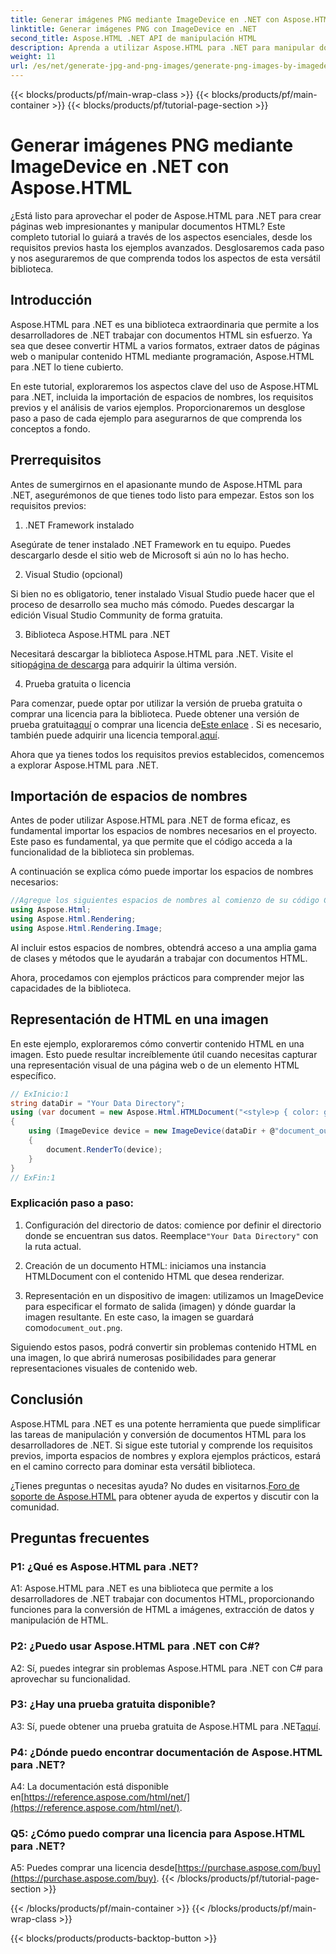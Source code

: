 ```yaml
---
title: Generar imágenes PNG mediante ImageDevice en .NET con Aspose.HTML
linktitle: Generar imágenes PNG con ImageDevice en .NET
second_title: Aspose.HTML .NET API de manipulación HTML
description: Aprenda a utilizar Aspose.HTML para .NET para manipular documentos HTML, convertir HTML en imágenes y más. Tutorial paso a paso con preguntas frecuentes.
weight: 11
url: /es/net/generate-jpg-and-png-images/generate-png-images-by-imagedevice/
---
```


{{< blocks/products/pf/main-wrap-class >}}
{{< blocks/products/pf/main-container >}}
{{< blocks/products/pf/tutorial-page-section >}}

# Generar imágenes PNG mediante ImageDevice en .NET con Aspose.HTML


¿Está listo para aprovechar el poder de Aspose.HTML para .NET para crear páginas web impresionantes y manipular documentos HTML? Este completo tutorial lo guiará a través de los aspectos esenciales, desde los requisitos previos hasta los ejemplos avanzados. Desglosaremos cada paso y nos aseguraremos de que comprenda todos los aspectos de esta versátil biblioteca.

## Introducción

Aspose.HTML para .NET es una biblioteca extraordinaria que permite a los desarrolladores de .NET trabajar con documentos HTML sin esfuerzo. Ya sea que desee convertir HTML a varios formatos, extraer datos de páginas web o manipular contenido HTML mediante programación, Aspose.HTML para .NET lo tiene cubierto.

En este tutorial, exploraremos los aspectos clave del uso de Aspose.HTML para .NET, incluida la importación de espacios de nombres, los requisitos previos y el análisis de varios ejemplos. Proporcionaremos un desglose paso a paso de cada ejemplo para asegurarnos de que comprenda los conceptos a fondo.

## Prerrequisitos

Antes de sumergirnos en el apasionante mundo de Aspose.HTML para .NET, asegurémonos de que tienes todo listo para empezar. Estos son los requisitos previos:

1. .NET Framework instalado

Asegúrate de tener instalado .NET Framework en tu equipo. Puedes descargarlo desde el sitio web de Microsoft si aún no lo has hecho.

2. Visual Studio (opcional)

Si bien no es obligatorio, tener instalado Visual Studio puede hacer que el proceso de desarrollo sea mucho más cómodo. Puedes descargar la edición Visual Studio Community de forma gratuita.

3. Biblioteca Aspose.HTML para .NET

 Necesitará descargar la biblioteca Aspose.HTML para .NET. Visite el sitio[página de descarga](https://releases.aspose.com/html/net/) para adquirir la última versión.

4. Prueba gratuita o licencia

 Para comenzar, puede optar por utilizar la versión de prueba gratuita o comprar una licencia para la biblioteca. Puede obtener una versión de prueba gratuita[aquí](https://releases.aspose.com/) o comprar una licencia de[Este enlace](https://purchase.aspose.com/buy) . Si es necesario, también puede adquirir una licencia temporal.[aquí](https://purchase.aspose.com/temporary-license/).

Ahora que ya tienes todos los requisitos previos establecidos, comencemos a explorar Aspose.HTML para .NET.

## Importación de espacios de nombres

Antes de poder utilizar Aspose.HTML para .NET de forma eficaz, es fundamental importar los espacios de nombres necesarios en el proyecto. Este paso es fundamental, ya que permite que el código acceda a la funcionalidad de la biblioteca sin problemas.

A continuación se explica cómo puede importar los espacios de nombres necesarios:

```csharp
//Agregue los siguientes espacios de nombres al comienzo de su código C#
using Aspose.Html;
using Aspose.Html.Rendering;
using Aspose.Html.Rendering.Image;
```

Al incluir estos espacios de nombres, obtendrá acceso a una amplia gama de clases y métodos que le ayudarán a trabajar con documentos HTML.

Ahora, procedamos con ejemplos prácticos para comprender mejor las capacidades de la biblioteca.

## Representación de HTML en una imagen

En este ejemplo, exploraremos cómo convertir contenido HTML en una imagen. Esto puede resultar increíblemente útil cuando necesitas capturar una representación visual de una página web o de un elemento HTML específico.

```csharp
// ExInicio:1
string dataDir = "Your Data Directory";
using (var document = new Aspose.Html.HTMLDocument("<style>p { color: green; }</style><p>my first paragraph</p>", @"c:\work\"))
{
    using (ImageDevice device = new ImageDevice(dataDir + @"document_out.png"))
    {
        document.RenderTo(device);
    }
}
// ExFin:1
```

### Explicación paso a paso:

1.  Configuración del directorio de datos: comience por definir el directorio donde se encuentran sus datos. Reemplace`"Your Data Directory"` con la ruta actual.

2. Creación de un documento HTML: iniciamos una instancia HTMLDocument con el contenido HTML que desea renderizar.

3.  Representación en un dispositivo de imagen: utilizamos un ImageDevice para especificar el formato de salida (imagen) y dónde guardar la imagen resultante. En este caso, la imagen se guardará como`document_out.png`.

Siguiendo estos pasos, podrá convertir sin problemas contenido HTML en una imagen, lo que abrirá numerosas posibilidades para generar representaciones visuales de contenido web.

## Conclusión

Aspose.HTML para .NET es una potente herramienta que puede simplificar las tareas de manipulación y conversión de documentos HTML para los desarrolladores de .NET. Si sigue este tutorial y comprende los requisitos previos, importa espacios de nombres y explora ejemplos prácticos, estará en el camino correcto para dominar esta versátil biblioteca.

 ¿Tienes preguntas o necesitas ayuda? No dudes en visitarnos.[Foro de soporte de Aspose.HTML](https://forum.aspose.com/) para obtener ayuda de expertos y discutir con la comunidad.

## Preguntas frecuentes

### P1: ¿Qué es Aspose.HTML para .NET?

A1: Aspose.HTML para .NET es una biblioteca que permite a los desarrolladores de .NET trabajar con documentos HTML, proporcionando funciones para la conversión de HTML a imágenes, extracción de datos y manipulación de HTML.

### P2: ¿Puedo usar Aspose.HTML para .NET con C#?

A2: Sí, puedes integrar sin problemas Aspose.HTML para .NET con C# para aprovechar su funcionalidad.

### P3: ¿Hay una prueba gratuita disponible?

A3: Sí, puede obtener una prueba gratuita de Aspose.HTML para .NET[aquí](https://releases.aspose.com/).

### P4: ¿Dónde puedo encontrar documentación de Aspose.HTML para .NET?

 A4: La documentación está disponible en[https://reference.aspose.com/html/net/](https://reference.aspose.com/html/net/).

### Q5: ¿Cómo puedo comprar una licencia para Aspose.HTML para .NET?

 A5: Puedes comprar una licencia desde[https://purchase.aspose.com/buy](https://purchase.aspose.com/buy).
{{< /blocks/products/pf/tutorial-page-section >}}

{{< /blocks/products/pf/main-container >}}
{{< /blocks/products/pf/main-wrap-class >}}

{{< blocks/products/products-backtop-button >}}
